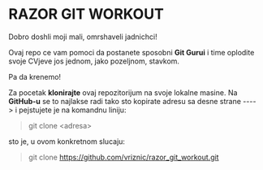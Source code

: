 # RAZOR GIT WORKOUT #
Dobro doshli moji mali, omrshaveli jadnichci!

Ovaj repo ce vam pomoci da postanete sposobni **Git Gurui** i time oplodite svoje CVjeve jos jednom,
jako pozeljnom, stavkom.

Pa da krenemo!

Za pocetak **klonirajte** ovaj repozitorijum na svoje lokalne masine.
Na **GitHub-u** se to najlakse radi tako sto kopirate adresu sa desne strane ---->
i pejstujete je na komandnu liniju:

> git clone \<adresa\>

sto je, u ovom konkretnom slucaju:

>git clone https://github.com/vriznic/razor_git_workout.git
